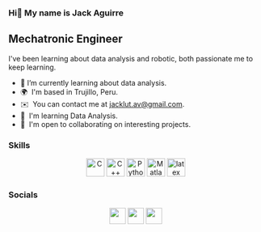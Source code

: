 ### Hi👋 My name is Jack Aguirre
Mechatronic Engineer
--------------------------------


I've been learning about data analysis and robotic, both passionate me to keep learning.
* 🌱  I’m currently learning about data analysis.
* 🌍  I'm based in Trujillo, Peru.
* ✉️  You can contact me at [jacklut.av@gmail.com](mailto:jacklut.av@gmail.com).
* 🧠  I'm learning Data Analysis.
* 🤝  I'm open to collaborating on interesting projects.

### Skills

<p align="center">
<a href="https://docs.microsoft.com/en-us/cpp/?view=msvc-170" target="_blank" rel="noreferrer"><img src="https://raw.githubusercontent.com/danielcranney/readme-generator/main/public/icons/skills/c-colored.svg" width="36" height="36" alt="C" /></a>
<a href="https://docs.microsoft.com/en-us/cpp/?view=msvc-170" target="_blank" rel="noreferrer"><img src="https://raw.githubusercontent.com/danielcranney/readme-generator/main/public/icons/skills/cplusplus-colored.svg" width="36" height="36" alt="C++" /></a>
<a href="https://www.python.org/" target="_blank" rel="noreferrer"><img src="https://raw.githubusercontent.com/danielcranney/readme-generator/main/public/icons/skills/python-colored.svg" width="36" height="36" alt="Python" /></a>
 <a href="https://www.mathworks.com/products/matlab.html" target="_blank" rel="noreferrer"><img src="https://img.icons8.com/fluency/48/000000/matlab.png" width="36" height="36" alt="Matlab" /></a>
  <a href="https://www.latex-project.org/" target="_blank" rel="noreferrer"><img src="https://img.icons8.com/fluency/48/000000/texshop.png" width="36" height="36" alt="latex" /></a>
</p>


### Socials

<p align="center">
  <a href="https://www.facebook.com/jack.lut.av/" target="_blank" rel="noreferrer"><img src="https://raw.githubusercontent.com/danielcranney/readme-generator/main/public/icons/socials/facebook.svg" width="32" height="32" /></a>
  <a href="https://www.instagram.com/jack_lut/" target="_blank" rel="noreferrer"><img src="https://raw.githubusercontent.com/danielcranney/readme-generator/main/public/icons/socials/instagram.svg" width="32" height="32" /></a>
  <a href="https://www.linkedin.com/in/jack-lut-aguirre-valverde/" target="_blank" rel="noreferrer"><img src="https://raw.githubusercontent.com/danielcranney/readme-generator/main/public/icons/socials/linkedin.svg" width="32" height="32" /></a>
</p>
